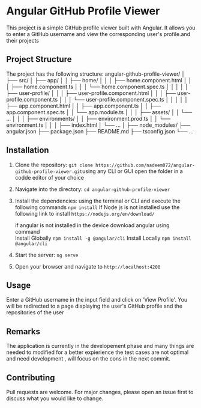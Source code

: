 # Angular GitHub Profile Viewer

This project is a simple GitHub profile viewer built with Angular. It allows you to enter a GitHub username and view the corresponding user's profile.and their projects 

## Project Structure

The project has the following structure:
angular-github-profile-viewer/
│
├── src/
│   ├── app/
│   │   ├── home/
│   │   │   ├── home.component.html
│   │   │   ├── home.component.ts
│   │   │   └── home.component.spec.ts
│   │   │
│   │   ├── user-profile/
│   │   │   ├── user-profile.component.html
│   │   │   ├── user-profile.component.ts
│   │   │   └── user-profile.component.spec.ts
│   │   │
│   │   ├── app.component.html
│   │   ├── app.component.ts
│   │   ├── app.component.spec.ts
│   │   └── app.module.ts
│   │
│   ├── assets/
│   │   └── ...
│   │
│   ├── environments/
│   │   ├── environment.prod.ts
│   │   └── environment.ts
│   │
│   ├── index.html
│   └── ...
│
├── node_modules/
├── angular.json
├── package.json
├── README.md
├── tsconfig.json
└── ...



## Installation

1. Clone the repository: `git clone https://github.com/nadeem072/angular-github-profile-viewer.git`using any CLI or GUI open the 
    folder in a codde editor of your choice 
2. Navigate into the directory: `cd angular-github-profile-viewer`

3. Install the dependencies:  using the terminal or CLI and execute the following commands 
         `npm install`
    If Node js is not installed use the following link to install
        `https://nodejs.org/en/download/`

   if angular is not installed in the device download angular using command  
    Install Globally
        `npm install -g @angular/cli`
    Install Locally
        `npm install @angular/cli`

4. Start the server: `ng serve`

5. Open your browser and navigate to `http://localhost:4200`

## Usage

Enter a GitHub username in the input field and click on 'View Profile'. You will be redirected to a page displaying the user's GitHub profile and the repositories of the user 

## Remarks

The application is currently in the developement phase and many things are needed to modified for a better expierience the test cases are not optimal and need development , will focus on the cons in the next commit.

## Contributing

Pull requests are welcome. For major changes, please open an issue first to discuss what you would like to change.



